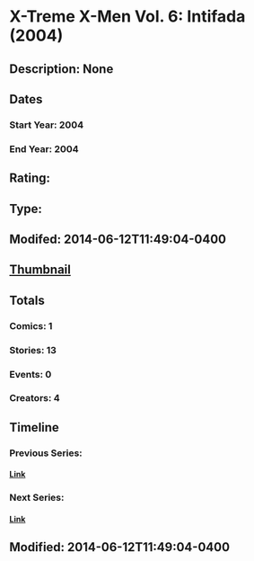 # X-Treme X-Men Vol. 6: Intifada (2004)
## Description: None
## Dates
### Start Year: 2004
### End Year: 2004
## Rating: 
## Type: 
## Modifed: 2014-06-12T11:49:04-0400
## [Thumbnail](http://i.annihil.us/u/prod/marvel/i/mg/b/40/image_not_available.jpg)
## Totals
### Comics: 1
### Stories: 13
### Events: 0
### Creators: 4
## Timeline
### Previous Series: 
#### [Link]()
### Next Series: 
#### [Link]()
## Modified: 2014-06-12T11:49:04-0400